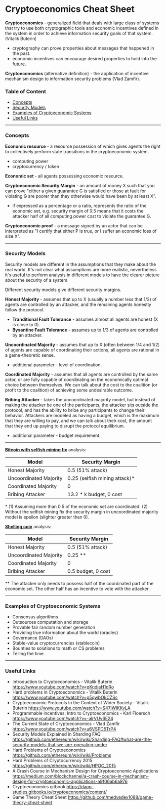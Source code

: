 # Cryptoeconomics Cheat Sheet

**Cryptoeconomics**  - generalized field that deals with large class of systems that try to use both 
cryptographic tools and economic incentives defined in the system in order to achieve information security goals 
of that system. (Vitalik Buterin)
 - cryptography can prove properties about messages that happened in the past.
 - economic incentives can encourage desired properties to hold into the future.

**Cryptoeconomics** (alternative definition) - the application of incentive mechanism design to information 
 security problems (Vlad Zamfir).

### Table of Content

- [Concepts](#concepts)
- [Security Models](#security-models)
- [Examples of Cryptoeconomic Systems](#examples-of-cryptoeconomic-systems)
- [Useful Links](#useful-links)

---

### Concepts

**Economic resource** - a resource possession of which gives agents the right to collectively perform state transitions 
in the cryptoeconomic system.
 - computing power
 - cryptocurrency / token

**Economic set** - all agents possessing economic resource.

**Cryptoeconomic Security Margin** - an amount of money X such that you can prove "either a given guarantee G is 
satisfied or those at fault for violating G are poorer than they otherwise would have been by at least X".
 - if expressed as a percentage or a ratio, represents the ratio of the economic set, e.g. security margin of 0.5
 means that it costs the attacker half of all computing power cost to violate the guarantee G.
 

**Cryptoeconomic proof** - a message signed by an actor that can be interpreted as "I certify that either P is true,
or I suffer an economic loss of size X".

---

### Security Models

Security models are different in the assumptions that they make about the real world. It's not clear what assumptions
are more realistic, nevertheless it's useful to perform analysis in different models to have the clearer picture about
the security of a system.

Different security models give different security margins.

**Honest Majority** - assumes that up to X (usually a number less that 1/2) of agents are controlled by an attacker, 
and the remaining agents honestly follow the protocol.
 - **Tranditional Fault Tolerance** - assumes almost all agents are honest (X is close to 0).
 - **Bysantine Fault Tolerance** - assumes up to 1/3 of agents are controlled by an attacker.

**Uncoordinated Majority** - assumes that up to X (often between 1/4 and 1/2) of agents are capable of coordinating 
their actions, all agents are rational in a game-theoretic sense.
 - additional parameter - level of coordination.

**Coordinated Majority** - assumes that all agents are controlled by the same actor, or are fully capable of coordinating 
on the economically optimal choice between themselves. We can talk about the cost to the coalition 
(or profit to the coalition) of achieving some undesirable outcome.

**Bribing Attacker** - takes the uncoordinated majority model, but instead of making the attacker be one of the participants, 
the attacker sits outside the protocol, and has the ability to bribe any participants to change their behavior. 
Attackers are modeled as having a budget, which is the maximum that they are willing to pay, and we can talk about 
their cost, the amount that they end up paying to disrupt the protocol equilibrium.
 - additional parameter - budget requirement.
 
---

**[Bitcoin with selfish mining fix](https://arxiv.org/abs/1311.0243)** analysis:

| Model | Security Margin |
| ---  | --- |
| Honest Majority | 0.5 (51% attack) | 
| Uncoordinated Majority | 0.25 (selfish mining attack)* |
| Coordinated Majority | 0 |
| Bribing Attacker | 13.2 * k budget, 0 cost |

<nowiki>*</nowiki> (1) Assuming more than 0.5 of the economic set are coordinated.
(2) Without the selfish mining fix the security margin in uncoordinated majority model is epsilon 
(slighter greater than 0).
 
**[Shelling coin](https://blog.ethereum.org/2015/01/28/p-epsilon-attack/)** analysis:

| Model | Security Margin |
| ---  | --- |
| Honest Majority | 0.5 (51% attack) | 
| Uncoordinated Majority | 0.25 ** |
| Coordinated Majority | 0 |
| Bribing Attacker | 0.5 budget, 0 cost |

** The attacker only needs to possess half of the coordinated part of the economic set. 
The other half has an incentive to vote with the attacker. 

---

### Examples of Cryptoeconomic Systems

 - Consensus algorithms
 - Outsources computation and storage
 - Provable fair random number generation
 - Providing true information about the world (oracles)
 - Governance (DAOs)
 - Stable-value cryptocurrencies (stablecoin)
 - Bounties to solutions to math or CS problems
 - Telling the time

---

### Useful Links

- Introduction to Cryptoeconomics - Vitalik Buterin https://www.youtube.com/watch?v=pKqdjaH1dRo
- Hard problems in Cryptoeconomics - Vitalik Buterin https://www.youtube.com/watch?v=p5qwbOkCZSc
- Cryptoeconomic Protocols In the Context of Wider Society - Vitalik Buterin https://www.youtube.com/watch?v=S47iWiKKvLA
- Programmable Incentives: Intro to Cryptoeconomics - Karl Floersch https://www.youtube.com/watch?v=-alrVUv6E24
- The Current State of Cryptoeconomics - Vlad Zamfir https://www.youtube.com/watch?v=u6VSPD5TrP4
- Security Models Explained in Sharding FAQ https://github.com/ethereum/wiki/wiki/Sharding-FAQ#what-are-the-security-models-that-we-are-operating-under
- Hard Problems of Cryptoeconomics https://github.com/ethereum/wiki/wiki/Problems
- Hard Problems of Cryptocurrency 2015 https://github.com/ethereum/wiki/wiki/HPOC_2015
- A Crash Course in Mechanism Design for Cryptoeconomic Applications https://medium.com/blockchannel/a-crash-course-in-mechanism-design-for-cryptoeconomic-applications-a9f06ab6a976
- Cryptoeconomics gitbook https://dapp-studies.gitbooks.io/cryptoeconomics/content/
- Game Theory Cheat Sheet https://github.com/medvedev1088/game-theory-cheat-sheet

